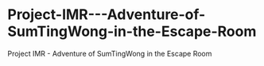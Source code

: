 # Project-IMR---Adventure-of-SumTingWong-in-the-Escape-Room
Project IMR - Adventure of SumTingWong in the Escape Room
